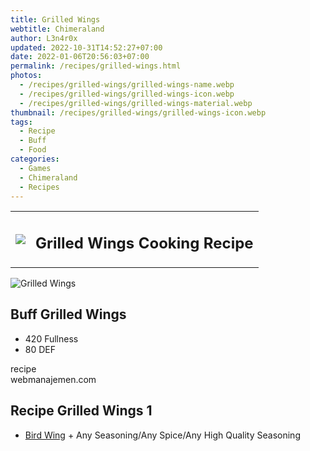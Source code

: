 ```yaml
---
title: Grilled Wings
webtitle: Chimeraland
author: L3n4r0x
updated: 2022-10-31T14:52:27+07:00
date: 2022-01-06T20:56:03+07:00
permalink: /recipes/grilled-wings.html
photos:
  - /recipes/grilled-wings/grilled-wings-name.webp
  - /recipes/grilled-wings/grilled-wings-icon.webp
  - /recipes/grilled-wings/grilled-wings-material.webp
thumbnail: /recipes/grilled-wings/grilled-wings-icon.webp
tags:
  - Recipe
  - Buff
  - Food
categories:
  - Games
  - Chimeraland
  - Recipes
---
```


<section id="bootstrap-wrapper"><link rel="stylesheet" href="https://cdn.statically.io/gh/dimaslanjaka/Web-Manajemen/40ac3225/css/bootstrap-4.5-wrapper.css"/><div class="row mb-2"><div class="col-md-12 mb-2"><table class="table" id="post-info"><tbody><tr><td><img class="d-inline-block me-2" src="/chimeraland/recipes/grilled-wings/grilled-wings-icon.webp" width="auto" height="auto"/></td><td><h1 class="fs-5">Grilled Wings Cooking Recipe</h1></td></tr></tbody></table></div></div><div class="card mb-2"><div class="row g-0"><div class="col-sm-4 position-relative mb-2"><img src="/chimeraland/recipes/grilled-wings/grilled-wings-material.webp" class="card-img fit-cover w-100 h-100" alt="Grilled Wings" data-fancybox="true"/></div><div class="col-sm-8 mb-2"><div class="card-body"><h2 class="card-title fs-5">Buff Grilled Wings</h2><div class="card-text"><ul><li>420 Fullness</li><li>80 DEF</li></ul></div><span class="badge rounded-pill bg-dark">recipe</span></div><div class="card-footer text-end text-muted">webmanajemen.com</div></div></div></div><div class="row mb-2"><div class="col-12 col-lg-6 recipe-item mb-2"><div class="card"><div class="card-body"><h2 class="card-title fs-5">Recipe Grilled Wings 1</h2><div class="card-text"><ul><li><a class="text-decoration-none" href="/chimeraland/materials/bird-wing.html">Bird Wing</a><span> + </span>Any Seasoning/Any Spice/Any High Quality Seasoning</li></ul></div></div></div></div></div></section>